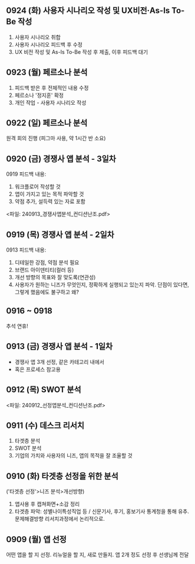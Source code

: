 ## 0924 (화) 사용자 시나리오 작성 및 UX비전·As-Is To-Be 작성
1. 사용자 시나리오 취합
2. 사용자 시나리오 피드백 후 수정
3. UX 비전 작성 및 As-Is To-Be 작성 후 제출, 이후 피드백 대기

## 0923 (월) 페르소나 분석
1. 피드백 받은 후 전체적인 내용 수정
2. 페르소나 '정지훈' 확정
3. 개인 작업 - 사용자 시나리오 작성

## 0922 (일) 페르소나 분석
원격 회의 진행 (피그마 사용, 약 1시간 반 소요)

## 0920 (금) 경쟁사 앱 분석 - 3일차
0919 피드백 내용:
1. 워크플로어 작성할 것
2. 앱이 가지고 있는 목적 파악할 것
3. 약점 추가, 설득력 있는 자료 포함

<파일: 240913_경쟁사앱분석_컨디션난조.pdf>

## 0919 (목) 경쟁사 앱 분석 - 2일차
0913 피드백 내용: 
1. 디테일한 강점, 약점 분석 필요
2. 브랜드 아이덴티티(컬러 등)
3. 개선 방향의 목표와 잘 맞도록(연관성)
4. 사용자가 원하는 니즈가 무엇인지, 정확하게 실행되고 있는지 파악. 단점이 있다면, 그렇게 했음에도 불구하고 왜?

## 0916 ~ 0918
추석 연휴!

## 0913 (금) 경쟁사 앱 분석 - 1일차
- 경쟁사 앱 3개 선정, 같은 카테고리 내에서
- 혹은 프로세스 참고용

## 0912 (목) SWOT 분석
<파일: 240912_선정앱분석_컨디션난조.pdf>

## 0911 (수) 데스크 리서치
1. 타겟층 분석
2. SWOT 분석
3. 기업의 가치와 사용자의 니즈, 앱의 목적을 잘 조율할 것

## 0910 (화) 타겟층 선정을 위한 분석
('타겟층 선정'>니즈 분석>개선방향)
1. 앱사용 후 캡쳐화면+소감 정리
2. 타겟층 파악: 성별나이특성직업 등 / 신문기사, 후기, 홍보기사 통계청을 통해 유추. 문제해결방향 리서치과정에서 논리적으로.

## 0909 (월) 앱 선정
어떤 앱을 할 지 선정.
리뉴얼을 할 지, 새로 만들지.
앱 2개 정도 선정 후 선생님께 전달 
